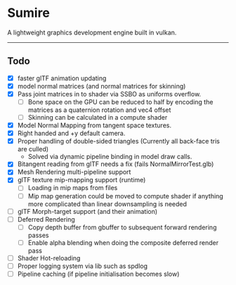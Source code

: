 # Sumire

A lightweight graphics development engine built in vulkan.

---
## Todo

- [X] faster glTF animation updating
- [X] model normal matrices (and normal matrices for skinning)
- [X] Pass joint matrices in to shader via SSBO as uniforms overflow.
    - [ ] Bone space on the GPU can be reduced to half by encoding the matrices as a quaternion rotation and vec4 offset
    - [ ] Skinning can be calculated in a compute shader
- [X] Model Normal Mapping from tangent space textures.
- [X] Right handed and +y default camera.
- [X] Proper handling of double-sided triangles (Currently all back-face tris are culled)
    - Solved via dynamic pipeline binding in model draw calls.
- [X] Bitangent reading from glTF needs a fix (fails NormalMirrorTest.glb)
- [X] Mesh Rendering multi-pipeline support
- [X] glTF texture mip-mapping support (runtime)
    - [ ] Loading in mip maps from files
    - [ ] Mip map generation could be moved to compute shader if anything more complicated than linear downsampling is needed
- [ ] glTF Morph-target support (and their animation)
- [ ] Deferred Rendering
    - [ ] Copy depth buffer from gbuffer to subsequent forward rendering passes
    - [ ] Enable alpha blending when doing the composite deferred render pass
- [ ] Shader Hot-reloading
- [ ] Proper logging system via lib such as spdlog
- [ ] Pipeline caching (if pipeline initialisation becomes slow)